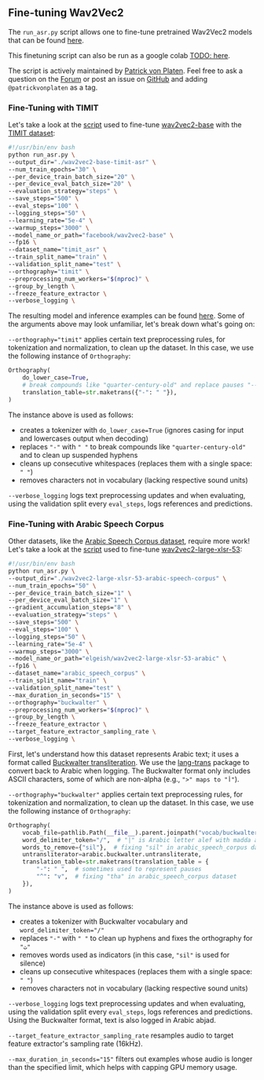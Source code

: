## Fine-tuning Wav2Vec2

The `run_asr.py` script allows one to fine-tune pretrained Wav2Vec2 models that can be found [here](https://huggingface.co/models?search=facebook/wav2vec2).

This finetuning script can also be run as a google colab [TODO: here]( ).

The script is actively maintained by [Patrick von Platen](https://github.com/patrickvonplaten).
Feel free to ask a question on the [Forum](https://discuss.huggingface.co/) or post an issue on [GitHub](https://github.com/huggingface/transformers/issues/new/choose) and adding `@patrickvonplaten` as a tag.

### Fine-Tuning with TIMIT
Let's take a look at the [script](./finetune_base_timit_asr.sh) used to fine-tune [wav2vec2-base](https://huggingface.co/facebook/wav2vec2-base)
with the [TIMIT dataset](https://huggingface.co/datasets/timit_asr):

```bash
#!/usr/bin/env bash
python run_asr.py \
--output_dir="./wav2vec2-base-timit-asr" \
--num_train_epochs="30" \
--per_device_train_batch_size="20" \
--per_device_eval_batch_size="20" \
--evaluation_strategy="steps" \
--save_steps="500" \
--eval_steps="100" \
--logging_steps="50" \
--learning_rate="5e-4" \
--warmup_steps="3000" \
--model_name_or_path="facebook/wav2vec2-base" \
--fp16 \
--dataset_name="timit_asr" \
--train_split_name="train" \
--validation_split_name="test" \
--orthography="timit" \
--preprocessing_num_workers="$(nproc)" \
--group_by_length \
--freeze_feature_extractor \
--verbose_logging \
```

The resulting model and inference examples can be found [here](https://huggingface.co/elgeish/wav2vec2-base-timit-asr).
Some of the arguments above may look unfamiliar, let's break down what's going on:

`--orthography="timit"` applies certain text preprocessing rules, for tokenization and normalization, to clean up the dataset.
In this case, we use the following instance of `Orthography`:

```python
Orthography(
    do_lower_case=True,
    # break compounds like "quarter-century-old" and replace pauses "--"
    translation_table=str.maketrans({"-": " "}),
)
```

The instance above is used as follows:
* creates a tokenizer with `do_lower_case=True` (ignores casing for input and lowercases output when decoding)
* replaces `"-"` with `" "` to break compounds like `"quarter-century-old"` and to clean up suspended hyphens
* cleans up consecutive whitespaces (replaces them with a single space: `" "`)
* removes characters not in vocabulary (lacking respective sound units)

`--verbose_logging` logs text preprocessing updates and when evaluating, using the validation split every `eval_steps`,
logs references and predictions.

### Fine-Tuning with Arabic Speech Corpus

Other datasets, like the [Arabic Speech Corpus dataset](https://huggingface.co/datasets/arabic_speech_corpus),
require more work! Let's take a look at the [script](./finetune_large_xlsr_53_arabic_speech_corpus.sh)
used to fine-tune [wav2vec2-large-xlsr-53](https://huggingface.co/elgeish/wav2vec2-large-xlsr-53-arabic):

```bash
#!/usr/bin/env bash
python run_asr.py \
--output_dir="./wav2vec2-large-xlsr-53-arabic-speech-corpus" \
--num_train_epochs="50" \
--per_device_train_batch_size="1" \
--per_device_eval_batch_size="1" \
--gradient_accumulation_steps="8" \
--evaluation_strategy="steps" \
--save_steps="500" \
--eval_steps="100" \
--logging_steps="50" \
--learning_rate="5e-4" \
--warmup_steps="3000" \
--model_name_or_path="elgeish/wav2vec2-large-xlsr-53-arabic" \
--fp16 \
--dataset_name="arabic_speech_corpus" \
--train_split_name="train" \
--validation_split_name="test" \
--max_duration_in_seconds="15" \
--orthography="buckwalter" \
--preprocessing_num_workers="$(nproc)" \
--group_by_length \
--freeze_feature_extractor \
--target_feature_extractor_sampling_rate \
--verbose_logging \
```

First, let's understand how this dataset represents Arabic text; it uses a format called
[Buckwalter transliteration](https://en.wikipedia.org/wiki/Buckwalter_transliteration).
We use the [lang-trans](https://github.com/kariminf/lang-trans) package to convert back to Arabic when logging.
The Buckwalter format only includes ASCII characters, some of which are non-alpha (e.g., `">" maps to "أ"`).

`--orthography="buckwalter"` applies certain text preprocessing rules, for tokenization and normalization, to clean up the dataset. In this case, we use the following instance of `Orthography`:

```python
Orthography(
    vocab_file=pathlib.Path(__file__).parent.joinpath("vocab/buckwalter.json"),
    word_delimiter_token="/",  # "|" is Arabic letter alef with madda above
    words_to_remove={"sil"},  # fixing "sil" in arabic_speech_corpus dataset
    untransliterator=arabic.buckwalter.untransliterate,
    translation_table=str.maketrans(translation_table = {
        "-": " ",  # sometimes used to represent pauses
        "^": "v",  # fixing "tha" in arabic_speech_corpus dataset
    }),
)
```

The instance above is used as follows:
* creates a tokenizer with Buckwalter vocabulary and `word_delimiter_token="/"`
* replaces `"-"` with `" "` to clean up hyphens and fixes the orthography for `"ث"`
* removes words used as indicators (in this case, `"sil"` is used for silence)
* cleans up consecutive whitespaces (replaces them with a single space: `" "`)
* removes characters not in vocabulary (lacking respective sound units)

`--verbose_logging` logs text preprocessing updates and when evaluating, using the validation split every `eval_steps`,
logs references and predictions. Using the Buckwalter format, text is also logged in Arabic abjad.

`--target_feature_extractor_sampling_rate` resamples audio to target feature extractor's sampling rate (16kHz).

`--max_duration_in_seconds="15"` filters out examples whose audio is longer than the specified limit,
which helps with capping GPU memory usage.
